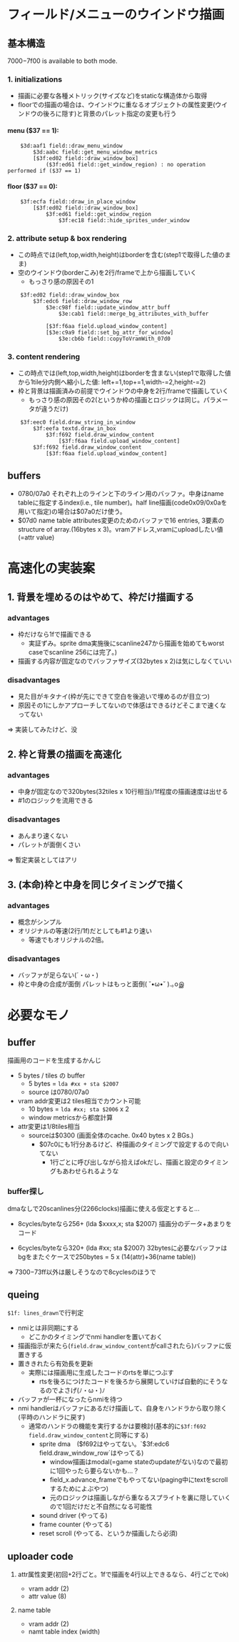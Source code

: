 # フィールド/メニューのウインドウ描画
## 基本構造
$7000-$7f00 is available to both mode.

### 1. initializations
-   描画に必要な各種メトリック(サイズなど)をstaticな構造体から取得
-   floorでの描画の場合は、ウインドウに重なるオブジェクトの属性変更(ウインドウの後ろに隠す)と背景のパレット指定の変更も行う
#### menu ($37 == 1):
```
    $3d:aaf1 field::draw_menu_window
        $3d:aabc field::get_menu_window_metrics
        [$3f:ed02 field::draw_window_box]
            ($3f:ed61 field::get_window_region) : no operation performed if ($37 == 1)
```

#### floor ($37 == 0):
```
    $3f:ecfa field::draw_in_place_window
        [$3f:ed02 field::draw_window_box]
            $3f:ed61 field::get_window_region
                $3f:ec18 field::hide_sprites_under_window
```

### 2. attribute setup & box rendering
-   この時点では(left,top,width,height)はborderを含む(step1で取得した値のまま)
-   空のウインドウ(borderこみ)を2行/frameで上から描画していく
    +   もっさり感の原因その1
```
    $3f:ed02 field::draw_window_box
        $3f:edc6 field::draw_window_row
            $3e:c98f field::update_window_attr_buff
                $3e:cab1 field::merge_bg_attributes_with_buffer

            [$3f:f6aa field.upload_window_content]
            [$3e:c9a9 field::set_bg_attr_for_window]
                $3e:cb6b field::copyToVramWith_07d0
```

### 3. content rendering
-   この時点では(left,top,width,height)はborderを含まない(step1で取得した値から1tile分内側へ縮小した値: left+=1,top+=1,width-=2,height-=2)
-   枠と背景は描画済みの前提でウインドウの中身を2行/frameで描画していく
    +   もっさり感の原因その2(というか枠の描画とロジックは同じ。パラメータが違うだけ)
```
    $3f:eec0 field.draw_string_in_window
        $3f:eefa textd.draw_in_box
            $3f:f692 field.draw_window_content
                [$3f:f6aa field.upload_window_content]
        $3f:f692 field.draw_window_content
            [$3f:f6aa field.upload_window_content]
```

## buffers
-   $0780/$07a0 それぞれ上のラインと下のライン用のバッファ。中身はname tableに指定するindex(i.e., tile number)。half line描画(code0x09/0x0aを用いて指定)の場合は$07a0だけ使う。
-   $07d0 name table attributes変更のためのバッファで16 entries, 3要素のstructure of array.(16bytes x 3)。vramアドレス,vramにuploadしたい値(=attr value)

# 高速化の実装案
## 1. 背景を埋めるのはやめて、枠だけ描画する
### advantages
-   枠だけなら1fで描画できる
    - 実証ずみ。sprite dma実施後にscanline247から描画を始めてもworst caseでscanline 256には完了。)
-   描画する内容が固定なのでバッファサイズ(32bytes x 2)は気にしなくていい
### disadvantages
-   見た目がキタナイ(枠が先にできて空白を後追いで埋めるのが目立つ)
-   原因その1にしかアプローチしてないので体感はできるけどそこまで速くなってない

⇒ 実装してみたけど、没

## 2. 枠と背景の描画を高速化
### advantages
-   中身が固定なので320bytes(32tiles x 10行相当)/1f程度の描画速度は出せる
-   #1のロジックを流用できる

### disadvantages
-   あんまり速くない
-   パレットが面倒くさい

⇒ 暫定実装としてはアリ

## 3. (本命)枠と中身を同じタイミングで描く
### advantages
-   概念がシンプル
-   オリジナルの等速(2行/1f)だとしても#1より速い
    - 等速でもオリジナルの2倍。

### disadvantages
-   バッファが足らない(´・ω・)
-   枠と中身の合成が面倒 パレットはもっと面倒( ˘•ω•˘ ).｡oஇ

# 必要なモノ
## buffer
描画用のコードを生成するかんじ
- 5 bytes / tiles の buffer
    - 5 bytes = `lda #xx + sta $2007`
    - source は$0780/$07a0
- vram addr変更は2 tiles相当でカウント可能
    - 10 bytes = `lda #xx; sta $2006` x 2
    - window metricsから都度計算
- attr変更は1/8tiles相当
    - sourceは$0300 (画面全体のcache. 0x40 bytes x 2 BGs.)
        - $07c0にも1行分あるけど、枠描画のタイミングで設定するので向いてない
            - 1行ごとに呼び出しながら拾えばokだし、描画と設定のタイミングもあわせられるような

### buffer探し
dmaなしで20scanlines分(2266clocks)描画に使える仮定とすると...
-   8cycles/byteなら256+ (lda $xxxx,x; sta $2007)
    描画分のデータ+あまりをコード 

-   6cycles/byteなら320+ (lda #xx; sta $2007)
    32bytesに必要なバッファはbgをまたぐケースで250bytes = 5 x (14(attr)+36(name table))

⇒ $7300-$73ff以外は厳しそうなので8cyclesのほうで

## queing
`$1f: lines_drawn`で行判定

- nmiとは非同期にする
    - どこかのタイミングでnmi handlerを置いておく
- 描画指示が来たら(`field.draw_window_content`がcallされたら)バッファに仮置きする
- 置ききれたら有効長を更新
    - 実際には描画用に生成したコードのrtsを単につぶす
        - rtsを後ろにつけたコードを後ろから展開していけば自動的にそうなるのでよさげ(ﾉ・ω・)ﾉ
- バッファが一杯になったらnmiを待つ
- nmi handlerはバッファにあるだけ描画して、自身をハンドラから取り除く(平時のハンドラに戻す)
    - 通常のハンドラの機能を実行するかは要検討(基本的に`$3f:f692 field.draw_window_content`と同等にする)
        - sprite dma　($f692はやってない。`$3f:edc6 field.draw_window_row`はやってる)
            - window描画はmodal(=game stateのupdateがない)なので最初に1回やったら要らないかも…？
            - field_x.advance_frameでもやってない(paging中にtextをscrollするためによぶやつ)
            - 元のロジックは描画しながら重なるスプライトを裏に隠していくので1回だけだと不自然になる可能性
        - sound driver (やってる)
        - frame counter (やってる)
        - reset scroll (やってる、というか描画したら必須)

## uploader code
1. attr属性変更(初回+2行ごと。1fで描画を4行以上できるなら、4行ごとでok)
    - vram addr (2)
    - attr value (8)

2. name table
    - vram addr (2)
    - namt table index (width)
